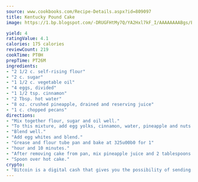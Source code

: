 ```yaml
---
source: www.cookbooks.com/Recipe-Details.aspx?id=809097
title: Kentucky Pound Cake
image: https://1.bp.blogspot.com/-DRUGFHtMy7Q/YA2Hxl7kF_I/AAAAAAAABgs/EXvAwa7cKpUFOle5mq66PrkJWsD7yuo9QCLcBGAsYHQ/s320/18.png

yield: 4
ratingValue: 4.1
calories: 175 calories
reviewCount: 219
cookTime: PT0H
prepTime: PT26M
ingredients:
- "2 1/2 c. self-rising flour"
- "2 c. sugar"
- "1 1/2 c. vegetable oil"
- "4 eggs, divided"
- "1 1/2 tsp. cinnamon"
- "2 Tbsp. hot water"
- "8 oz. crushed pineapple, drained and reserving juice"
- "1 c. chopped pecans"
directions:
- "Mix together flour, sugar and oil well."
- "To this mixture, add egg yolks, cinnamon, water, pineapple and nuts."
- "Blend well."
- "Add egg whites and blend."
- "Grease and flour tube pan and bake at 325u00b0 for 1"
- "hour and 10 minutes."
- "After removing cake from pan, mix pineapple juice and 2 tablespoons brown sugar."
- "Spoon over hot cake."
crypto:
- "Bitcoin is a digital cash that gives you the possibility of sending money all over the world, instantly and without a fee."
---
```

